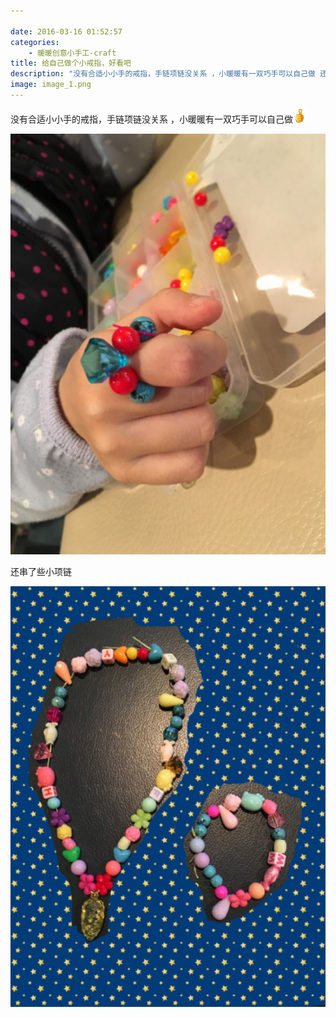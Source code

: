 ```yaml
---

date: 2016-03-16 01:52:57
categories:
    - 暖暖创意小手工-craft
title: 给自己做个小戒指，好看吧
description: "没有合适小小手的戒指，手链项链没关系 ，小暖暖有一双巧手可以自己做 还串了些小项链"
image: image_1.png
---
```


没有合适小小手的戒指，手链项链没关系 ，小暖暖有一双巧手可以自己做![](image_0.gif)

  


  


![](image_1.png)  
  
还串了些小项链  
  
![](image_2.png)